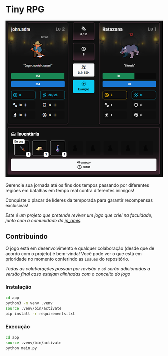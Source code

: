 # Tiny RPG

![tiny_rpg](demo.png)

Gerencie sua jornada até os fins dos tempos passando por diferentes regiões em batalhas em tempo real contra diferentes inimigos!

Conquiste o placar de líderes da temporada para garantir recompensas exclusivas!

*Este é um projeto que pretende reviver um jogo que criei na faculdade, junto com a comunidade do [jp_amis](https://www.twitch.tv/jp_amis).*

## Contribuindo
O jogo está em desenvolvimento e qualquer colaboração (desde que de acordo com o projeto) é bem-vinda! Você pode ver o que está em prioridade no momento conferindo as `Issues` do repositório.

*Todas as colaborações passam por revisão e só serão adicionadas a versão final caso estejam alinhadas com o conceito do jogo*

### Instalação
```bash
cd app
python3 -m venv .venv
source .venv/bin/activate
pip install -r requirements.txt
```

### Execução
```bash
cd app
source .venv/bin/activate
python main.py
```
